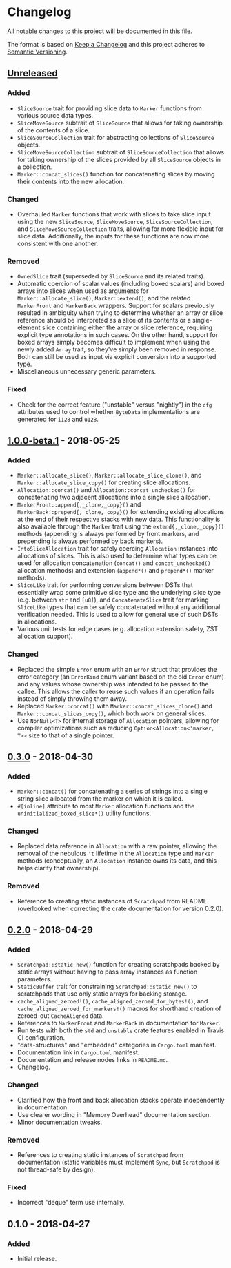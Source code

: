 # Changelog
All notable changes to this project will be documented in this file.

The format is based on [Keep a Changelog](http://keepachangelog.com/en/1.0.0/)
and this project adheres to [Semantic Versioning](http://semver.org/spec/v2.0.0.html).

## [Unreleased]
### Added
- `SliceSource` trait for providing slice data to `Marker` functions from
  various source data types.
- `SliceMoveSource` subtrait of `SliceSource` that allows for taking ownership
  of the contents of a slice.
- `SliceSourceCollection` trait for abstracting collections of `SliceSource`
  objects.
- `SliceMoveSourceCollection` subtrait of `SliceSourceCollection` that allows
  for taking ownership of the slices provided by all `SliceSource` objects in
  a collection.
- `Marker::concat_slices()` function for concatenating slices by moving their
  contents into the new allocation.

### Changed
- Overhauled `Marker` functions that work with slices to take slice input
  using the new `SliceSource`, `SliceMoveSource`, `SliceSourceCollection`, and
  `SliceMoveSourceCollection` traits, allowing for more flexible input for
  slice data. Additionally, the inputs for these functions are now more
  consistent with one another.

### Removed
- `OwnedSlice` trait (superseded by `SliceSource` and its related traits).
- Automatic coercion of scalar values (including boxed scalars) and boxed
  arrays into slices when used as arguments for `Marker::allocate_slice()`,
  `Marker::extend()`, and the related `MarkerFront` and `MarkerBack` wrappers.
  Support for scalars previously resulted in ambiguity when trying to
  determine whether an array or slice reference should be interpreted as a
  slice of its contents or a single-element slice containing either the array
  or slice reference, requiring explicit type annotations in such cases. On
  the other hand, support for boxed arrays simply becomes difficult to
  implement when using the newly added `Array` trait, so they've simply been
  removed in response. Both can still be used as input via explicit conversion
  into a supported type.
- Miscellaneous unnecessary generic parameters.

### Fixed
- Check for the correct feature ("unstable" versus "nightly") in the `cfg`
  attributes used to control whether `ByteData` implementations are generated
  for `i128` and `u128`.

## [1.0.0-beta.1] - 2018-05-25
### Added
- `Marker::allocate_slice()`, `Marker::allocate_slice_clone()`, and
  `Marker::allocate_slice_copy()` for creating slice allocations.
- `Allocation::concat()` and `Allocation::concat_unchecked()` for
  concatenating two adjacent allocations into a single slice allocation.
- `MarkerFront::append{,_clone,_copy}()` and
  `MarkerBack::prepend{,_clone,_copy}()` for extending existing allocations at
  the end of their respective stacks with new data. This functionality is also
  available through the `Marker` trait using the `extend{,_clone,_copy}()`
  methods (appending is always performed by front markers, and prepending is
  always performed by back markers).
- `IntoSliceAllocation` trait for safely coercing `Allocation` instances into
  allocations of slices. This is also used to determine what types can be used
  for allocation concatenation (`concat()` and `concat_unchecked()` allocation
  methods) and extension (`append*()` and `prepend*()` marker methods).
- `SliceLike` trait for performing conversions between DSTs that essentially
  wrap some primitive slice type and the underlying slice type (e.g. between
  `str` and `[u8]`), and `ConcatenateSlice` trait for marking `SliceLike`
  types that can be safely concatenated without any additional verification
  needed. This is used to allow for general use of such DSTs in allocations.
- Various unit tests for edge cases (e.g. allocation extension safety, ZST
  allocation support).

### Changed
- Replaced the simple `Error` enum with an `Error` struct that provides the
  error category (an `ErrorKind` enum variant based on the old `Error` enum)
  and any values whose ownership was intended to be passed to the callee. This
  allows the caller to reuse such values if an operation fails instead of
  simply throwing them away.
- Replaced `Marker::concat()` with `Marker::concat_slices_clone()` and
  `Marker::concat_slices_copy()`, which both work on general slices.
- Use `NonNull<T>` for internal storage of `Allocation` pointers, allowing for
  compiler optimizations such as reducing `Option<Allocation<'marker, T>>`
  size to that of a single pointer.

## [0.3.0] - 2018-04-30
### Added
- `Marker::concat()` for concatenating a series of strings into a single
  string slice allocated from the marker on which it is called.
- `#[inline]` attribute to most `Marker` allocation functions and the
  `uninitialized_boxed_slice*()` utility functions.

### Changed
- Replaced data reference in `Allocation` with a raw pointer, allowing the
  removal of the nebulous `'t` lifetime in the `Allocation` type and `Marker`
  methods (conceptually, an `Allocation` instance owns its data, and this
  helps clarify that ownership).

### Removed
- Reference to creating static instances of `Scratchpad` from README
  (overlooked when correcting the crate documentation for version 0.2.0).

## [0.2.0] - 2018-04-29
### Added
- `Scratchpad::static_new()` function for creating scratchpads backed by
  static arrays without having to pass array instances as function parameters.
- `StaticBuffer` trait for constraining `Scratchpad::static_new()` to
  scratchpads that use only static arrays for backing storage.
- `cache_aligned_zeroed!()`, `cache_aligned_zeroed_for_bytes!()`, and
  `cache_aligned_zeroed_for_markers!()` macros for shorthand creation of
  zeroed-out `CacheAligned` data.
- References to `MarkerFront` and `MarkerBack` in documentation for `Marker`.
- Run tests with both the `std` and `unstable` crate features enabled in
  Travis CI configuration.
- "data-structures" and "embedded" categories in `Cargo.toml` manifest.
- Documentation link in `Cargo.toml` manifest.
- Documentation and release nodes links in `README.md`.
- Changelog.

### Changed
- Clarified how the front and back allocation stacks operate independently in
  documentation.
- Use clearer wording in "Memory Overhead" documentation section.
- Minor documentation tweaks.

### Removed
- References to creating static instances of `Scratchpad` from documentation
  (static variables must implement `Sync`, but `Scratchpad` is not thread-safe
  by design).

### Fixed
- Incorrect "deque" term use internally.

## 0.1.0 - 2018-04-27
### Added
- Initial release.

[Unreleased]: https://github.com/okready/scratchpad/compare/v1.0.0-beta.1...HEAD
[1.0.0-beta.1]: https://github.com/okready/scratchpad/compare/0.3.0...v1.0.0-beta.1
[0.3.0]: https://github.com/okready/scratchpad/compare/0.2.0...0.3.0
[0.2.0]: https://github.com/okready/scratchpad/compare/0.1.0...0.2.0
